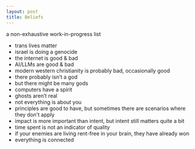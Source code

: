 ```yaml
---
layout: post
title: Beliefs
---
```


a non-exhaustive work-in-progress list

- trans lives matter
- israel is doing a genocide
- the internet is good & bad
- AI/LLMs are good & bad
- modern western christianity is probably bad, occasionally good
- there probably isn’t a god
- but there might be many gods
- computers have a spirit
- ghosts aren’t real
- not everything is about you
- principles are good to have, but sometimes there are scenarios where they don't apply
- impact is more important than intent, but intent still matters quite a bit
- time spent is not an indicator of quality
- if your enemies are living rent-free in your brain, they have already won
- everything is connected